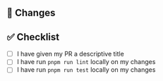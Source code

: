 ## 🎯 Changes

<!-- What changes are made in this PR?  -->

## ✅ Checklist

- [ ] I have given my PR a descriptive title
- [ ] I have run `pnpm run lint` locally on my changes
- [ ] I have run `pnpm run test` locally on my changes
